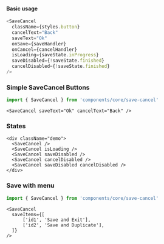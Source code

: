 #### Basic usage

```javascript
<SaveCancel
  className={styles.button}
  cancelText="Back"
  saveText="Ok"
  onSave={saveHandler}
  onCancel={cancelHandler}
  isLoading={saveState.inProgress}
  saveDisabled={!saveState.finished}
  cancelDisabled={!saveState.finished}
/>
```

### Simple SaveCancel Buttons

```javascript
import { SaveCancel } from 'components/core/save-cancel'
```

```
<SaveCancel saveText="Ok" cancelText="Back" />
```

### States

```
<div className="demo">
  <SaveCancel />
  <SaveCancel isLoading />
  <SaveCancel saveDisabled />
  <SaveCancel cancelDisabled />
  <SaveCancel saveDisabled cancelDisabled />
</div>
```

### Save with menu

```javascript
import { SaveCancel } from 'components/core/save-cancel'
```

```
<SaveCancel
  saveItems={[
      ['id1', 'Save and Exit'],
      ['id2', 'Save and Duplicate'],
  ]}
/>
```
